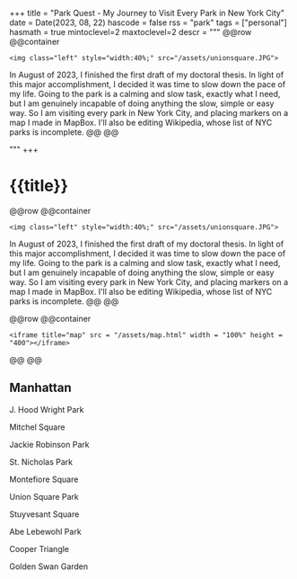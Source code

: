 +++
title = "Park Quest - My Journey to Visit Every Park in New York City"
date = Date(2023, 08, 22) 
hascode = false
rss = "park"
tags = ["personal"]
hasmath = true
mintoclevel=2
maxtoclevel=2
descr = """ 
@@row
@@container
~~~
<img class="left" style="width:40%;" src="/assets/unionsquare.JPG">
~~~
In August of 2023, I finished the first draft of my doctoral thesis. In light of this major accomplishment, I decided it was time to slow down the pace of my life. Going to the park is a calming and slow task, exactly what I need, but I am genuinely incapable of doing anything the slow, simple or easy way. So I am visiting every park in New York City, and placing markers on a map I made in MapBox. I'll also be editing Wikipedia, whose list of NYC parks is incomplete.
@@
@@

"""
+++

# {{title}}
@@row
@@container
~~~
<img class="left" style="width:40%;" src="/assets/unionsquare.JPG">
~~~

In August of 2023, I finished the first draft of my doctoral thesis. In light of this major accomplishment, I decided it was time to slow down the pace of my life. Going to the park is a calming and slow task, exactly what I need, but I am genuinely incapable of doing anything the slow, simple or easy way. So I am visiting every park in New York City, and placing markers on a map I made in MapBox. I'll also be editing Wikipedia, whose list of NYC parks is incomplete.
@@
@@

@@row
@@container
~~~
<iframe title="map" src = "/assets/map.html" width = "100%" height = "400"></iframe>
~~~
@@
@@

## Manhattan

J. Hood Wright Park

Mitchel Square

Jackie Robinson Park

St. Nicholas Park

Montefiore Square

Union Square Park

Stuyvesant Square

Abe Lebewohl Park

Cooper Triangle

Golden Swan Garden


